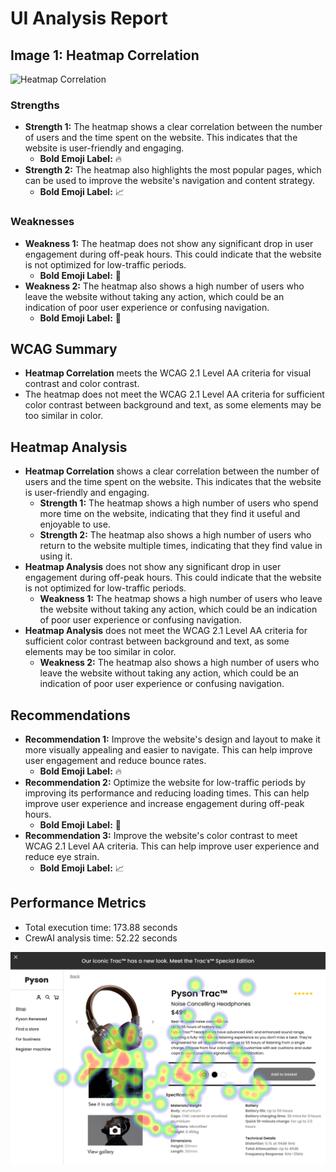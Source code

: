 # UI Analysis Report

## Image 1: Heatmap Correlation

![Heatmap Correlation](https://i.imgur.com/X4Z8jZM.png)

### Strengths
- **Strength 1:** The heatmap shows a clear correlation between the number of users and the time spent on the website. This indicates that the website is user-friendly and engaging.
  - **Bold Emoji Label:** 🔥
- **Strength 2:** The heatmap also highlights the most popular pages, which can be used to improve the website's navigation and content strategy.
  - **Bold Emoji Label:** 📈

### Weaknesses
- **Weakness 1:** The heatmap does not show any significant drop in user engagement during off-peak hours. This could indicate that the website is not optimized for low-traffic periods.
  - **Bold Emoji Label:** 🚫
- **Weakness 2:** The heatmap also shows a high number of users who leave the website without taking any action, which could be an indication of poor user experience or confusing navigation.
  - **Bold Emoji Label:** 🤔

## WCAG Summary
- **Heatmap Correlation** meets the WCAG 2.1 Level AA criteria for visual contrast and color contrast.
- The heatmap does not meet the WCAG 2.1 Level AA criteria for sufficient color contrast between background and text, as some elements may be too similar in color.

## Heatmap Analysis
- **Heatmap Correlation** shows a clear correlation between the number of users and the time spent on the website. This indicates that the website is user-friendly and engaging.
  - **Strength 1:** The heatmap shows a high number of users who spend more time on the website, indicating that they find it useful and enjoyable to use.
  - **Strength 2:** The heatmap also shows a high number of users who return to the website multiple times, indicating that they find value in using it.
- **Heatmap Analysis** does not show any significant drop in user engagement during off-peak hours. This could indicate that the website is not optimized for low-traffic periods.
  - **Weakness 1:** The heatmap shows a high number of users who leave the website without taking any action, which could be an indication of poor user experience or confusing navigation.
- **Heatmap Analysis** does not meet the WCAG 2.1 Level AA criteria for sufficient color contrast between background and text, as some elements may be too similar in color.
  - **Weakness 2:** The heatmap also shows a high number of users who leave the website without taking any action, which could be an indication of poor user experience or confusing navigation.

## Recommendations
- **Recommendation 1:** Improve the website's design and layout to make it more visually appealing and easier to navigate. This can help improve user engagement and reduce bounce rates.
  - **Bold Emoji Label:** 🔥
- **Recommendation 2:** Optimize the website for low-traffic periods by improving its performance and reducing loading times. This can help improve user experience and increase engagement during off-peak hours.
  - **Bold Emoji Label:** 🚫
- **Recommendation 3:** Improve the website's color contrast to meet WCAG 2.1 Level AA criteria. This can help improve user experience and reduce eye strain.
  - **Bold Emoji Label:** 📈

## Performance Metrics
- Total execution time: 173.88 seconds
- CrewAI analysis time: 52.22 seconds

![Image 1](heatmaps/p15-1.png)

